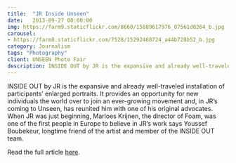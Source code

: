 ```yaml
---
title:  "JR Inside Unseen"
date:   2013-09-27 00:00:00
img: https://farm9.staticflickr.com/8660/15889617976_07561d0264_b.jpg
carousel:
- https://farm8.staticflickr.com/7528/15292468724_a44b728b52_b.jpg
category: Journalism
tags: "Photography"
client: UNSEEN Photo Fair
description: INSIDE OUT by JR is the expansive and already well-traveled installation of participants’ enlarged portraits. It provides an opportunity for new individuals the world over to join an ever-growing movement...
---
```

INSIDE OUT by JR is the expansive and already well-traveled installation of participants’ enlarged portraits. It provides an opportunity for new individuals the world over to join an ever-growing movement and, in JR’s coming to Unseen, has reunited him with one of his original advocates. When JR was just beginning, Marloes Krijnen, the director of Foam, was one of the first people in Europe to believe in JR’s work says Youssef Boubekeur, longtime friend of the artist and member of the INSIDE OUT team. 

Read the full article [here](http://www.unseenamsterdam.com/jr-inside-unseen).
